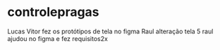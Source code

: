 # controlepragas

Lucas Vitor fez os protótipos de tela no figma
Raul alteração tela 5
raul ajudou no figma e fez requisitos2x
